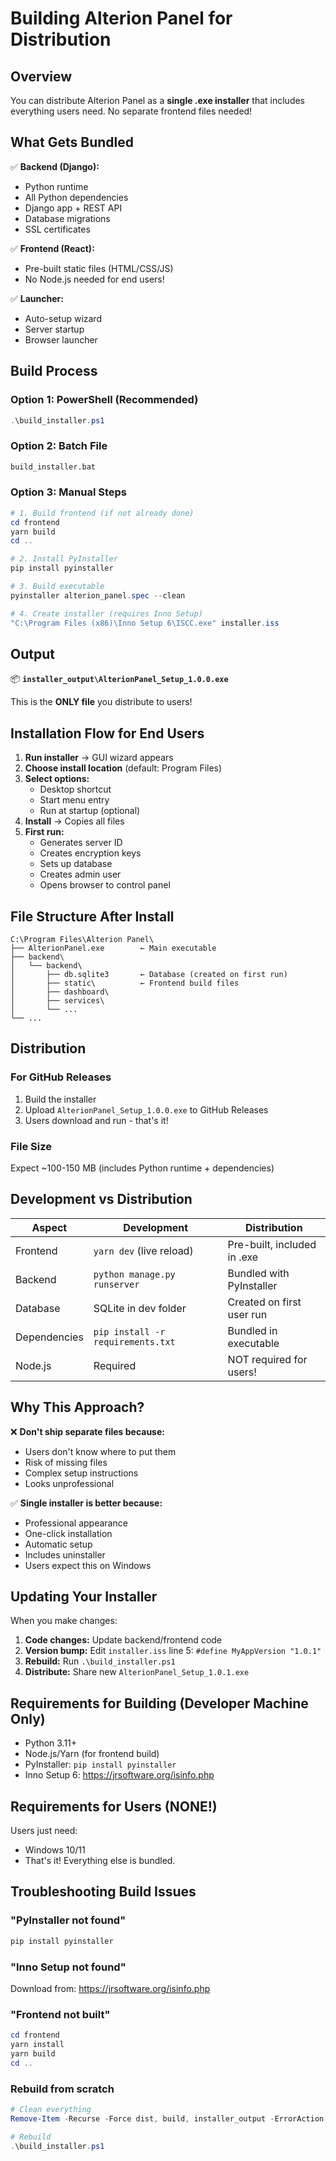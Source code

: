 # Building Alterion Panel for Distribution

## Overview

You can distribute Alterion Panel as a **single .exe installer** that includes everything users need. No separate frontend files needed!

## What Gets Bundled

✅ **Backend (Django):**
- Python runtime
- All Python dependencies
- Django app + REST API
- Database migrations
- SSL certificates

✅ **Frontend (React):**
- Pre-built static files (HTML/CSS/JS)
- No Node.js needed for end users!

✅ **Launcher:**
- Auto-setup wizard
- Server startup
- Browser launcher

## Build Process

### Option 1: PowerShell (Recommended)
```powershell
.\build_installer.ps1
```

### Option 2: Batch File
```cmd
build_installer.bat
```

### Option 3: Manual Steps
```powershell
# 1. Build frontend (if not already done)
cd frontend
yarn build
cd ..

# 2. Install PyInstaller
pip install pyinstaller

# 3. Build executable
pyinstaller alterion_panel.spec --clean

# 4. Create installer (requires Inno Setup)
"C:\Program Files (x86)\Inno Setup 6\ISCC.exe" installer.iss
```

## Output

📦 **`installer_output\AlterionPanel_Setup_1.0.0.exe`**

This is the **ONLY file** you distribute to users!

## Installation Flow for End Users

1. **Run installer** → GUI wizard appears
2. **Choose install location** (default: Program Files)
3. **Select options:**
   - Desktop shortcut
   - Start menu entry
   - Run at startup (optional)
4. **Install** → Copies all files
5. **First run:**
   - Generates server ID
   - Creates encryption keys
   - Sets up database
   - Creates admin user
   - Opens browser to control panel

## File Structure After Install

```
C:\Program Files\Alterion Panel\
├── AlterionPanel.exe        ← Main executable
├── backend\
│   └── backend\
│       ├── db.sqlite3       ← Database (created on first run)
│       ├── static\          ← Frontend build files
│       ├── dashboard\
│       ├── services\
│       └── ...
└── ...
```

## Distribution

### For GitHub Releases
1. Build the installer
2. Upload `AlterionPanel_Setup_1.0.0.exe` to GitHub Releases
3. Users download and run - that's it!

### File Size
Expect ~100-150 MB (includes Python runtime + dependencies)

## Development vs Distribution

| Aspect | Development | Distribution |
|--------|-------------|--------------|
| Frontend | `yarn dev` (live reload) | Pre-built, included in .exe |
| Backend | `python manage.py runserver` | Bundled with PyInstaller |
| Database | SQLite in dev folder | Created on first user run |
| Dependencies | `pip install -r requirements.txt` | Bundled in executable |
| Node.js | Required | NOT required for users! |

## Why This Approach?

❌ **Don't ship separate files because:**
- Users don't know where to put them
- Risk of missing files
- Complex setup instructions
- Looks unprofessional

✅ **Single installer is better because:**
- Professional appearance
- One-click installation
- Automatic setup
- Includes uninstaller
- Users expect this on Windows

## Updating Your Installer

When you make changes:

1. **Code changes:** Update backend/frontend code
2. **Version bump:** Edit `installer.iss` line 5: `#define MyAppVersion "1.0.1"`
3. **Rebuild:** Run `.\build_installer.ps1`
4. **Distribute:** Share new `AlterionPanel_Setup_1.0.1.exe`

## Requirements for Building (Developer Machine Only)

- Python 3.11+
- Node.js/Yarn (for frontend build)
- PyInstaller: `pip install pyinstaller`
- Inno Setup 6: https://jrsoftware.org/isinfo.php

## Requirements for Users (NONE!)

Users just need:
- Windows 10/11
- That's it! Everything else is bundled.

## Troubleshooting Build Issues

### "PyInstaller not found"
```powershell
pip install pyinstaller
```

### "Inno Setup not found"
Download from: https://jrsoftware.org/isinfo.php

### "Frontend not built"
```powershell
cd frontend
yarn install
yarn build
cd ..
```

### Rebuild from scratch
```powershell
# Clean everything
Remove-Item -Recurse -Force dist, build, installer_output -ErrorAction SilentlyContinue

# Rebuild
.\build_installer.ps1
```
